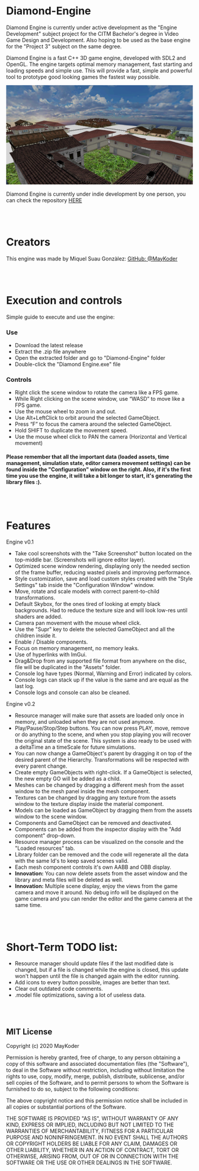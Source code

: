 # Diamond-Engine

Diamond Engine is currently under active development as the "Engine Development" subject project for the CITM Bachelor's degree in Video Game Design and Development. Also hoping to be used as the base engine for the "Project 3" subject on the same degree. 

Diamond Engine is a fast C++ 3D game engine, developed with SDL2 and OpenGL. The engine targets optimal memory management, fast starting and loading speeds and simple use. This will provide a fast, simple and powerful tool to prototype good looking games the fastest way possible.

<p align="center">
  <img src="docs/media/S1.png">
</p>

<!--All the documentation and a lot more can be found in the engine web page here:-->

Diamond Engine is currently under indie development by one person, you can check the repository [HERE](https://github.com/MayKoder/Diamond-Engine)

<br></br>
# Creators

This engine was made by Miquel Suau Gonzàlez: [GitHub: @MayKoder](https://github.com/MayKoder)

<br></br>
# Execution and controls

Simple guide to execute and use the engine:

### Use
- Download the latest release
- Extract the .zip file anywhere
- Open the extracted folder and go to "Diamond-Engine" folder
- Double-click the "Diamond Engine.exe" file

### Controls
- Right click the scene window to rotate the camera like a FPS game.
- While Right clicking on the scene window, use “WASD” to move like a FPS game.
- Use the mouse wheel to zoom in and out.
- Use Alt+LeftClick to orbit around the selected GameObject.
- Press “F” to focus the camera around the selected GameObject.
- Hold SHIFT to duplicate the movement speed.
- Use the mouse wheel click to PAN the camera (Horizontal and Vertical movement)

#### **Please remember that all the important data (loaded assets, time management, simulation state, editor camera movement settings) can be found inside the "Configuration" window on the right. Also, if it's the first time you use the engine, it will take a bit longer to start, it's generating the library files :).**

<br></br>
# Features

Engine v0.1
 - Take cool screenshots with the "Take Screenshot" button located on the top-middle bar. (Screenshots will ignore editor layer).
 - Optimized scene window rendering, displaying only the needed section of the frame buffer, reducing wasted pixels and improving performance.
 - Style customization, save and load custom styles created with the "Style Settings" tab inside the "Configuration Window" window.
 - Move, rotate and scale models with correct parent-to-child transformations.
 - Default Skybox, for the ones tired of looking at empty black backgrounds. Had to reduce the texture size and will look low-res until shaders are added.
 - Camera pan movement with the mouse wheel click.
 - Use the "Supr" key to delete the selected GameObject and all the children inside it.
 - Enable / Disable components.
 - Focus on memory management, no memory leaks.
 - Use of hyperlinks with ImGui.
 - Drag&Drop from any supported file format from anywhere on the disc, file will be duplicated in the "Assets" folder.
 - Console log have types (Normal, Warning and Error) indicated by colors. 
 - Console logs can stack up if the value is the same and are equal as the last log.
 - Console logs and console can also be cleaned.
 
Engine v0.2
 - Resource manager will make sure that assets are loaded only once in memory, and unloaded when they are not used anymore.
 - Play/Pause/Stop/Step buttons. You can now press PLAY, move, remove or do anything to the scene, and when you stop playing you will recover the original state of the scene. This system is also ready to be used with a deltaTime an a timeScale for future simulations.
 - You can now change a GameObject's parent by dragging it on top of the desired parent of the Hierarchy. Transformations will be respected with every parent change.
 - Create empty GameObjects with right-click. If a GameObject is selected, the new empty GO will be added as a child.
 - Meshes can be changed by dragging a different mesh from the asset window to the mesh panel inside the mesh component. 
 - Textures can be changed by dragging any texture from the assets window to the texture display inside the material component. 
 - Models can be loaded as GameObject by dragging them from the assets window to the scene window. 
 - Components and GameObject can be removed and deactivated. 
 - Components can be added from the inspector display with the "Add component" drop-down.
 - Resource manager process can be visualized on the console and the "Loaded resources" tab. 
 - Library folder can be removed and the code will regenerate all the data with the same Id's to keep saved scenes valid. 
 - Each mesh component controls it's own AABB and OBB display. 
 - **Innovation:** You can now delete assets from the asset window and the library and meta files will be deleted as well. 
 - **Innovation:** Multiple scene display, enjoy the views from the game camera and move it around. No debug info will be displayed on the game camera and you can render the editor and the game camera at the same time. 
 
<br></br>
# Short-Term TODO list:

 - Resource manager should update files if the last modified date is changed, but if a file is changed while the engine is closed, this update won't happen until the file is changed again with the editor running. 
 - Add icons to every button possible, images are better than text. 
 - Clear out outdated code comments. 
 - .model file optimizations, saving a lot of useless data. 

<br></br>
## MIT License

Copyright (c) 2020 MayKoder

Permission is hereby granted, free of charge, to any person obtaining a copy
of this software and associated documentation files (the "Software"), to deal
in the Software without restriction, including without limitation the rights
to use, copy, modify, merge, publish, distribute, sublicense, and/or sell
copies of the Software, and to permit persons to whom the Software is
furnished to do so, subject to the following conditions:

The above copyright notice and this permission notice shall be included in all
copies or substantial portions of the Software.

THE SOFTWARE IS PROVIDED "AS IS", WITHOUT WARRANTY OF ANY KIND, EXPRESS OR
IMPLIED, INCLUDING BUT NOT LIMITED TO THE WARRANTIES OF MERCHANTABILITY,
FITNESS FOR A PARTICULAR PURPOSE AND NONINFRINGEMENT. IN NO EVENT SHALL THE
AUTHORS OR COPYRIGHT HOLDERS BE LIABLE FOR ANY CLAIM, DAMAGES OR OTHER
LIABILITY, WHETHER IN AN ACTION OF CONTRACT, TORT OR OTHERWISE, ARISING FROM,
OUT OF OR IN CONNECTION WITH THE SOFTWARE OR THE USE OR OTHER DEALINGS IN THE
SOFTWARE.
